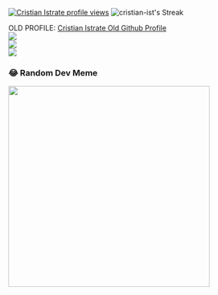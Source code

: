 [![Cristian Istrate profile views](https://u8views.com/api/v1/github/profiles/173792270/views/day-week-month-total-count.svg)](https://u8views.com/github/cristian-ist)
![cristian-ist's Streak](https://github-readme-streak-stats.herokuapp.com/?user=cristian-ist&theme=tokyonight&hide_border=true)

OLD PROFILE: [Cristian Istrate Old Github Profile](https://github.com/DevotomSolution)<br/>
![](https://github-readme-stats.vercel.app/api?username=DevotomSolution&theme=tokyonight&hide_border=true&include_all_commits=true&count_private=true)<br/>
![](https://github-readme-streak-stats.herokuapp.com/?user=DevotomSolution&theme=tokyonight&hide_border=true)<br/>
![](https://github-readme-stats.vercel.app/api/top-langs/?username=DevotomSolution&theme=tokyonight&hide_border=true&include_all_commits=true&count_private=true&layout=compact)

### 😂 Random Dev Meme
<img src='https://randommeme-five.vercel.app/' style="height: 400px;"/>
